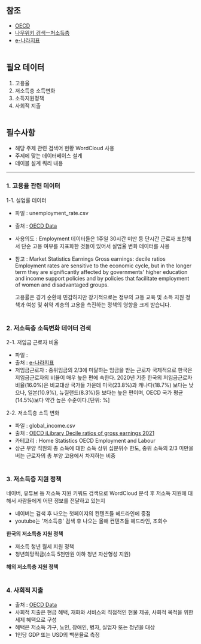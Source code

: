 ## 참조

- [OECD](https://data.oecd.org)
- [나무위키 검색ㅡ저소득층](https://namu.wiki/w/저소득층)
- [e-나라지표](https://www.index.go.kr/unify/idx-info.do?idxCd=8065)
</br></br>


## 필요 데이터

1. 고용율
2. 저소득층 소득변화
3. 소득지원정책
4. 사회적 지출
</br></br>


## 필수사항

- 해당 주제 관련 검색어 현황 WordCloud 사용
- 주제에 맞는 데이터베이스 설계
- 테이블 설계 쿼리 내용

---

### 1. 고용율 관련 데이터

1-1. 실업률 데이터

- 파일 : unemployment_rate.csv
- 출처 : [OECD Data](https://data.oecd.org)
- 사용의도 : Employment 데이터들은 1주일 30시간 미만 등 단시간 근로자 포함해서 단순 고용 여부를 지표화한 것들이 있어서 실업율 변화 데이터를 사용
- 참고 : Market Statistics Earnings Gross earnings: decile ratios Employment rates are sensitive to the economic cycle, but in the longer term they are significantly affected by governments' higher education and income support policies and by policies that facilitate employment of women and disadvantaged groups.

	고용률은 경기 순환에 민감하지만 장기적으로는 정부의 고등 교육 및 소득 지원 정책과 여성 및 취약 계층의 고용을 촉진하는 정책의 영향을 크게 받습니다.
</br></br>


### 2. 저소득층 소득변화 데이터 검색

2-1. 저임금 근로자 비율

- 파일 : 
- 출처 : [e-나라지표](https://www.index.go.kr/unify/idx-info.do?idxCd=8065)
- 저임금근로자 : 중위임금의 2/3에 미달하는 임금을 받는 근로자
	국제적으로 한국은 저임금근로자의 비율이 매우 높은 편에 속한다. 2020년 기준 한국의 저임금근로자비율(16.0%)은 비교대상 국가들 가운데 미국(23.8%)과 캐나다(18.7%) 보다는 낮으나, 일본(10.9%), 뉴질랜드(8.3%)등 보다는 높은 편이며, OECD 국가 평균(14.5%)보다 약간 높은 수준이다.[단위: %]

2-2. 저소득층 소득 변화 

- 파일 : global_income.csv
- 출처 : [OECD iLibrary Decile ratios of gross earnings 2021](https://doi.org/10.1787/data-00302-en)
- 카테고리 : Home  Statistics  OECD Employment and Labour
- 상근 부양 직원의 총 소득에 대한 소득 상위 십분위수 한도, 중위 소득의 2/3 미만을 버는 근로자의 총 부양 고용에서 차지하는 비중
</br></br>


### 3. 저소득층 지원 정책

네이버, 유튜브 등 저소득 지원 키워드 검색으로 WordCloud 분석 후 저소득 지원에 대해서 사람들에게 어떤 정보를 전달하고 있는지  

- 네이버는 검색 후 나오는 첫페이지의 컨텐츠들 헤드라인에 중점
- youtube는 '저소득층' 검색 후 나오는 올해 컨텐츠들 헤드라인, 조회수


__한국의 저소득층 지원 정책__

- 저소득 청년 월세 지원 정책
- 청년희망적금(소득 5천만원 이하 청년 자산형성 지원)

__해외 저소득층 지원 정책__
</br></br>


### 4. 사회적 지출

- 출처 : [OECD Data](https://data.oecd.org/socialexp/social-spending.htm)
- 사회적 지출은 현금 혜택, 재화와 서비스의 직접적인 현물 제공, 사회적 목적을 위한 세제 혜택으로 구성
- 혜택은 저소득 가구, 노인, 장애인, 병자, 실업자 또는 청년을 대상
- 1인당 GDP 또는 USD의 백분율로 측정
